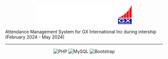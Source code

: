 <div align=center> 
 
 <img align=center src="storage/logo2.png"> 

</div>

Attendance Management System for GX International Inc during intership (February 2024 - May 2024)
<br>
<hr>
<div align=center> 
 
![PHP](https://img.shields.io/badge/php-%23777BB4.svg?style=for-the-badge&logo=php&logoColor=white) ![MySQL](https://img.shields.io/badge/mysql-4479A1.svg?style=for-the-badge&logo=mysql&logoColor=white) ![Bootstrap](https://img.shields.io/badge/bootstrap-%238511FA.svg?style=for-the-badge&logo=bootstrap&logoColor=white)

 </div>
